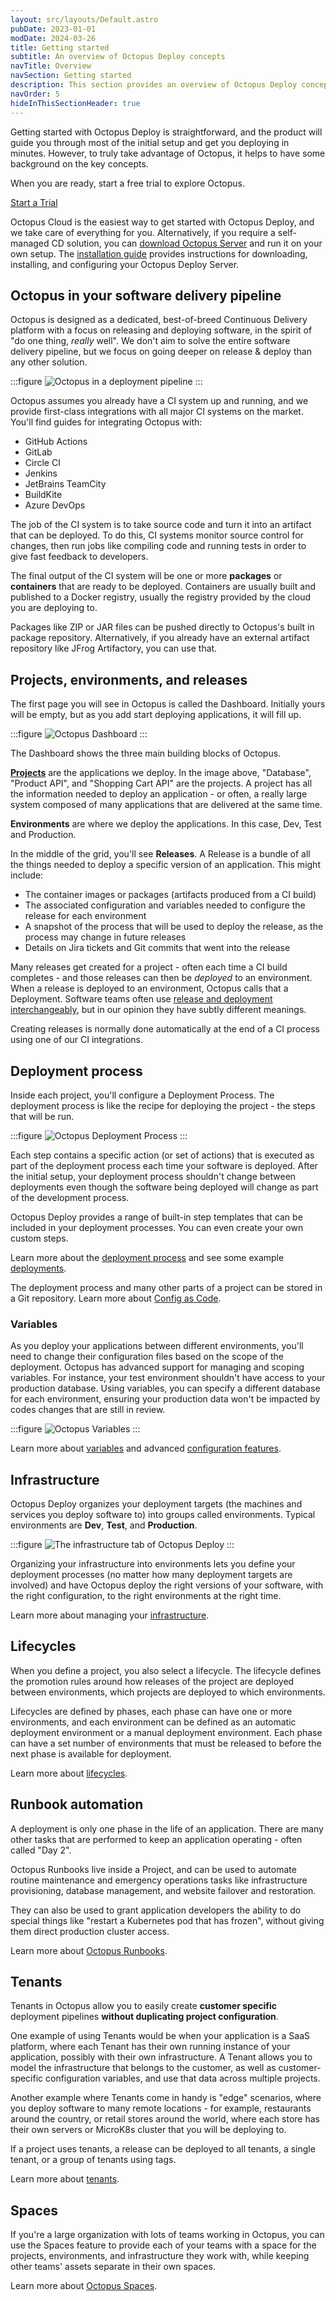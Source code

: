 ```yaml
---
layout: src/layouts/Default.astro
pubDate: 2023-01-01
modDate: 2024-03-26
title: Getting started
subtitle: An overview of Octopus Deploy concepts
navTitle: Overview
navSection: Getting started
description: This section provides an overview of Octopus Deploy concepts and links to the relevant documentation, which explore the concepts further and guide you through implementing them with Octopus Cloud or your own self-hosted Octopus Server
navOrder: 5
hideInThisSectionHeader: true
---
```


Getting started with Octopus Deploy is straightforward, and the product will guide you through most of the initial setup and get you deploying in minutes. However, to truly take advantage of Octopus, it helps to have some background on the key concepts.

When you are ready, start a free trial to explore Octopus. 

<span><a class="button trial" href="https://octopus.com/start">Start a Trial</a></span>

Octopus Cloud is the easiest way to get started with Octopus Deploy, and we take care of everything for you. Alternatively, if you require a self-managed CD solution, you can [download Octopus Server](https://octopus.com/downloads) and run it on your own setup. The [installation guide](/docs/installation) provides instructions for downloading, installing, and configuring your Octopus Deploy Server.

## Octopus in your software delivery pipeline

Octopus is designed as a dedicated, best-of-breed Continuous Delivery platform with a focus on releasing and deploying software, in the spirit of "do one thing, _really_ well". We don't aim to solve the entire software delivery pipeline, but we focus on going deeper on release & deploy than any other solution.

:::figure
![Octopus in a deployment pipeline](/docs/getting-started/octopus-in-pipeline.png)
:::

Octopus assumes you already have a CI system up and running, and we provide first-class integrations with all major CI systems on the market. You'll find guides for integrating Octopus with:

- GitHub Actions
- GitLab
- Circle CI
- Jenkins
- JetBrains TeamCity
- BuildKite
- Azure DevOps

The job of the CI system is to take source code and turn it into an artifact that can be deployed. To do this, CI systems monitor source control for changes, then run jobs like compiling code and running tests in order to give fast feedback to developers. 

The final output of the CI system will be one or more **packages** or **containers** that are ready to be deployed. Containers are usually built and published to a Docker registry, usually the registry provided by the cloud you are deploying to.  

Packages like ZIP or JAR files can be pushed directly to Octopus's built in package repository. Alternatively, if you already have an external artifact repository like JFrog Artifactory, you can use that. 

## Projects, environments, and releases

The first page you will see in Octopus is called the Dashboard. Initially yours will be empty, but as you add start deploying applications, it will fill up.

:::figure
![Octopus Dashboard](/docs/getting-started/dashboard.png)
:::

The Dashboard shows the three main building blocks of Octopus. 

**[Projects](/docs/projects)** are the applications we deploy. In the image above, "Database", "Product API", and "Shopping Cart API" are the projects. A project has all the information needed to deploy an application - or often, a really large system composed of many applications that are delivered at the same time. 

**Environments** are where we deploy the applications. In this case, Dev, Test and Production. 

In the middle of the grid, you'll see **Releases**. A Release is a bundle of all the things needed to deploy a specific version of an application. This might include:

- The container images or packages (artifacts produced from a CI build)
- The associated configuration and variables needed to configure the release for each environment
- A snapshot of the process that will be used to deploy the release, as the process may change in future releases
- Details on Jira tickets and Git commits that went into the release

Many releases get created for a project - often each time a CI build completes - and those releases can then be _deployed_ to an environment. When a release is deployed to an environment, Octopus calls that a Deployment. Software teams often use [release and deployment interchangeably](https://octopus.com/devops/continuous-delivery/deployments-vs-releases/), but in our opinion they have subtly different meanings.

Creating releases is normally done automatically at the end of a CI process using one of our CI integrations. 


## Deployment process

Inside each project, you'll configure a Deployment Process. The deployment process is like the recipe for deploying the project - the steps that will be run. 

:::figure
![Octopus Deployment Process](/docs/shared-content/concepts/images/deployment-process.png)
:::

Each step contains a specific action (or set of actions) that is executed as part of the deployment process each time your software is deployed. After the initial setup, your deployment process shouldn't change between deployments even though the software being deployed will change as part of the development process.

Octopus Deploy provides a range of built-in step templates that can be included in your deployment processes. You can even create your own custom steps.

Learn more about the [deployment process](/docs/projects/deployment-process/) and see some example [deployments](/docs/deployments).

The deployment process and many other parts of a project can be stored in a Git repository. Learn more about [Config as Code](/docs/projects/version-control).

### Variables

As you deploy your applications between different environments, you'll need to change their configuration files based on the scope of the deployment. Octopus has advanced support for managing and scoping variables. For instance, your test environment shouldn't have access to your production database. Using variables, you can specify a different database for each environment, ensuring your production data won't be impacted by codes changes that are still in review.

:::figure
![Octopus Variables](/docs/shared-content/concepts/images/variables.png)
:::

Learn more about [variables](/docs/projects/variables/) and advanced [configuration features](/docs/projects/steps/configuration-features).

## Infrastructure

Octopus Deploy organizes your deployment targets (the machines and services you deploy software to) into groups called environments. Typical environments are **Dev**, **Test**, and **Production**.

:::figure
![The infrastructure tab of Octopus Deploy](/docs/shared-content/concepts/images/infrastructure.png)
:::

Organizing your infrastructure into environments lets you define your deployment processes (no matter how many deployment targets are involved) and have Octopus deploy the right versions of your software, with the right configuration, to the right environments at the right time.

Learn more about managing your [infrastructure](/docs/infrastructure).

## Lifecycles

When you define a project, you also select a lifecycle. The lifecycle defines the promotion rules around how releases of the project are deployed between environments, which projects are deployed to which environments.

Lifecycles are defined by phases, each phase can have one or more environments, and each environment can be defined as an automatic deployment environment or a manual deployment environment. Each phase can have a set number of environments that must be released to before the next phase is available for deployment.

Learn more about [lifecycles](/docs/releases/lifecycles).

## Runbook automation

A deployment is only one phase in the life of an application. There are many other tasks that are performed to keep an application operating - often called "Day 2". 

Octopus Runbooks live inside a Project, and can be used to automate routine maintenance and emergency operations tasks like infrastructure provisioning, database management, and website failover and restoration. 

They can also be used to grant application developers the ability to do special things like "restart a Kubernetes pod that has frozen", without giving them direct production cluster access.

Learn more about [Octopus Runbooks](/docs/runbooks).

## Tenants

Tenants in Octopus allow you to easily create **customer specific** deployment pipelines **without duplicating project configuration**. 

One example of using Tenants would be when your application is a SaaS platform, where each Tenant has their own running instance of your application, possibly with their own infrastructure. A Tenant allows you to model the infrastructure that belongs to the customer, as well as customer-specific configuration variables, and use that data across multiple projects. 

Another example where Tenants come in handy is "edge" scenarios, where you deploy software to many remote locations - for example, restaurants around the country, or retail stores around the world, where each store has their own servers or MicroK8s cluster that you will be deploying to. 

If a project uses tenants, a release can be deployed to all tenants, a single tenant, or a group of tenants using tags. 

Learn more about [tenants](/docs/tenants).

## Spaces

If you're a large organization with lots of teams working in Octopus, you can use the Spaces feature to provide each of your teams with a space for the projects, environments, and infrastructure they work with, while keeping other teams' assets separate in their own spaces.

Learn more about [Octopus Spaces](/docs/administration/spaces).
